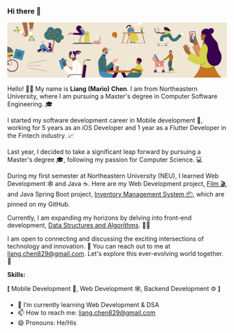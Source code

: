 ### Hi there 👋

<!--
**dexkum-2myzZy-jipzid/dexkum-2myzZy-jipzid** is a ✨ _special_ ✨ repository because its `README.md` (this file) appears on your GitHub profile.

Here are some ideas to get you started:

- 🔭 I’m currently working on ...
- 🌱 I’m currently learning ...
- 👯 I’m looking to collaborate on ...
- 🤔 I’m looking for help with ...
- 💬 Ask me about ...
- 📫 How to reach me: ...
- 😄 Pronouns: ...
- ⚡ Fun fact: ...
-->

![Header](https://github.com/dexkum-2myzZy-jipzid/dexkum-2myzZy-jipzid/blob/main/header.jpeg)

Hello! 👋🏻  My name is **Liang (Mario) Chen**. I am from Northeastern University, where I am pursuing a Master's degree in Computer Software Engineering. 🎓

I started my software development career in Mobile development 📱, working for 5 years as an iOS Developer and 1 year as a Flutter Developer in the Fintech industry. 📈

Last year, I decided to take a significant leap forward by pursuing a Master's degree 🎓, following my passion for Computer Science. 💻

During my first semester at Northeastern University (NEU), I learned Web Development 🕸️ and Java ☕. Here are my Web Development project, [Film 🎬](https://github.com/dexkum-2myzZy-jipzid/film.git), and Java Spring Boot project, [Inventory Management System 📦](https://github.com/dexkum-2myzZy-jipzid/inventory-management-system), which are pinned on my GitHub.

Currently, I am expanding my horizons by delving into front-end development, [Data Structures and Algorithms](https://github.com/dexkum-2myzZy-jipzid/leetcode.git). 🧑‍💻

I am open to connecting and discussing the exciting intersections of technology and innovation. 🤝 You can reach out to me at liang.chen829@gmail.com. Let's explore this ever-evolving world together. 🚀



**Skills:**

**[** Mobile Development 📱, Web Development 🕸️, Backend Development ⚙️ **]**



- 🌱 I’m currently learning Web Development & DSA
- 📫 How to reach me: liang.chen829@gmail.com
- 😄 Pronouns: He/His
